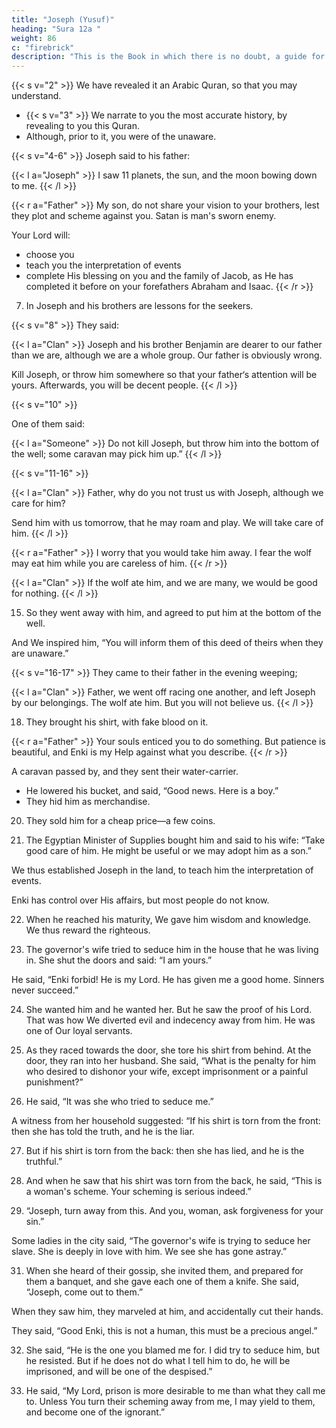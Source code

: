 ```yaml
---
title: "Joseph (Yusuf)"
heading: "Sura 12a "
weight: 86
c: "firebrick"
description: "This is the Book in which there is no doubt, a guide for the righteous."
---
```



<!-- {{< s v="1" >}}  Alif, Lam, Ra. These are the Verses of the Clear Book. -->

{{< s v="2" >}}  We have revealed it an Arabic Quran, so that you may understand.
- {{< s v="3" >}}  We narrate to you the most accurate history, by revealing to you this Quran. 
- Although, prior to it, you were of the unaware.

{{< s v="4-6" >}}  Joseph said to his father: 

{{< l a="Joseph" >}}
I saw 11 planets, the sun, and the moon bowing down to me.
{{< /l >}}

{{< r a="Father" >}}
My son, do not share your vision to your brothers, lest they plot and scheme against you. Satan is man's sworn enemy.

Your Lord will:
- choose you
- teach you the interpretation of events
- complete His blessing on you and the family of Jacob, as He has completed it before on your forefathers Abraham and Isaac.
{{< /r >}}

7. In Joseph and his brothers are lessons for the seekers.

{{< s v="8" >}} They said:

{{< l a="Clan" >}}
Joseph and his brother Benjamin are dearer to our father than we are, although we are a whole group.  Our father is obviously wrong. 

Kill Joseph, or throw him somewhere so that your father‘s attention will be yours. Afterwards, you will be decent people.
{{< /l >}}

{{< s v="10" >}}  

One of them said:

{{< l a="Someone" >}}
Do not kill Joseph, but throw him into the bottom of the well; some caravan may pick him up.”
{{< /l >}}


{{< s v="11-16" >}} 

{{< l a="Clan" >}}
Father, why do you not trust us with Joseph, although we care for him?

Send him with us tomorrow, that he may roam and play. We will take care of him.
{{< /l >}}

{{< r a="Father" >}}
I worry that you would take him away. I fear the wolf may eat him while you are careless of him.
{{< /r >}}

{{< l a="Clan" >}}
If the wolf ate him, and we are many, we would be good for nothing.
{{< /l >}}

15. So they went away with him, and agreed to put him at the bottom of the well. 

And We inspired him, “You will inform them of this deed of theirs when they are unaware.” 

{{< s v="16-17" >}} They came to their father in the evening weeping;

{{< l a="Clan" >}}
Father, we went off racing one another, and left Joseph by our belongings. The wolf ate him. But you will not believe us.
{{< /l >}}

18. They brought his shirt, with fake blood on it. 

{{< r a="Father" >}}
Your souls enticed you to do something. But patience is beautiful, and Enki is my Help against what you describe.
{{< /r >}}


A caravan passed by, and they sent their water-carrier. 
- He lowered his bucket, and said, “Good news. Here is a boy.” 
- They hid him as merchandise. 


20. They sold him for a cheap price—a few coins.

21. The Egyptian Minister of Supplies bought him and said to his wife: “Take good care of him. He might be useful or we may adopt him as a son.”

We thus established Joseph in the land, to teach him the interpretation of events. 

Enki has control over His affairs, but most people do not know.

22. When he reached his maturity, We gave him wisdom and knowledge. We thus reward the righteous.

23. The governor's wife tried to seduce him in the house that he was living in. She shut the doors and said: “I am yours.” 

He said, “Enki forbid! He is my Lord. He has given me a good home. Sinners never succeed.”

24. She wanted him and he wanted her. But he saw the proof of his Lord. That was how We diverted evil and indecency away from him. He was one of Our loyal servants.

25. As they raced towards the door, she tore his shirt from behind. At the door, they ran into her husband. She said, “What is the penalty for him who desired to dishonor your wife, except imprisonment or a painful punishment?”

26. He said, “It was she who tried to seduce me.” 

A witness from her household suggested: “If his shirt is torn from the front: then she has told the truth, and he is the liar.

27. But if his shirt is torn from the back: then she has lied, and he is the truthful.”

28. And when he saw that his shirt was torn from the back, he said, “This is a woman's scheme. Your scheming is serious indeed.”

29. “Joseph, turn away from this. And you, woman, ask forgiveness for your sin.”

Some ladies in the city said, “The governor's wife is trying to seduce her slave. She is deeply in love with him. We see she has gone astray.”

31. When she heard of their gossip, she invited them, and prepared for them a banquet, and she gave each one of them a knife. She said, “Joseph, come out to them.” 

When they saw him, they marveled at him, and accidentally cut their hands. 

They said, “Good Enki, this is not a human, this must be a precious angel.”

32. She said, “He is the one you blamed me for. I did try to seduce him, but he resisted. But if he does not do what I tell him to do, he will be imprisoned, and will be one of the despised.”

33. He said, “My Lord, prison is more desirable to me than what they call me to. Unless You turn their scheming away from me, I may yield to them, and become one of the ignorant.”

<!-- 34. Thereupon his Lord answered him, and diverted their scheming away from him. 

35. Then it occurred to them, after they had seen the signs, to imprison him for a while. -->
